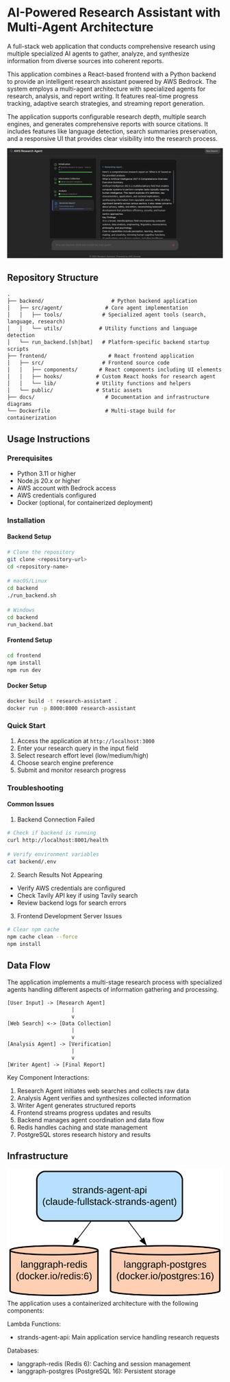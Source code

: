 # AI-Powered Research Assistant with Multi-Agent Architecture

A full-stack web application that conducts comprehensive research using multiple specialized AI agents to gather, analyze, and synthesize information from diverse sources into coherent reports.

This application combines a React-based frontend with a Python backend to provide an intelligent research assistant powered by AWS Bedrock. The system employs a multi-agent architecture with specialized agents for research, analysis, and report writing. It features real-time progress tracking, adaptive search strategies, and streaming report generation.

The application supports configurable research depth, multiple search engines, and generates comprehensive reports with source citations. It includes features like language detection, search summaries preservation, and a responsive UI that provides clear visibility into the research process.

![](./images/app.png)

## Repository Structure

```
.
├── backend/                      # Python backend application
│   ├── src/agent/              # Core agent implementation
│   │   ├── tools/             # Specialized agent tools (search, language, research)
│   │   └── utils/            # Utility functions and language detection
│   └── run_backend.[sh|bat]   # Platform-specific backend startup scripts
├── frontend/                    # React frontend application
│   ├── src/                   # Frontend source code
│   │   ├── components/       # React components including UI elements
│   │   ├── hooks/           # Custom React hooks for research agent
│   │   └── lib/             # Utility functions and helpers
│   └── public/              # Static assets
├── docs/                       # Documentation and infrastructure diagrams
└── Dockerfile                  # Multi-stage build for containerization
```

## Usage Instructions

### Prerequisites

- Python 3.11 or higher
- Node.js 20.x or higher
- AWS account with Bedrock access
- AWS credentials configured
- Docker (optional, for containerized deployment)

### Installation

#### Backend Setup

```bash
# Clone the repository
git clone <repository-url>
cd <repository-name>

# macOS/Linux
cd backend
./run_backend.sh

# Windows
cd backend
run_backend.bat
```

#### Frontend Setup

```bash
cd frontend
npm install
npm run dev
```

#### Docker Setup

```bash
docker build -t research-assistant .
docker run -p 8000:8000 research-assistant
```

### Quick Start

1. Access the application at `http://localhost:3000`
2. Enter your research query in the input field
3. Select research effort level (low/medium/high)
4. Choose search engine preference
5. Submit and monitor research progress

### Troubleshooting

#### Common Issues

1. Backend Connection Failed

```bash
# Check if backend is running
curl http://localhost:8001/health

# Verify environment variables
cat backend/.env
```

2. Search Results Not Appearing

- Verify AWS credentials are configured
- Check Tavily API key if using Tavily search
- Review backend logs for search errors

3. Frontend Development Server Issues

```bash
# Clear npm cache
npm cache clean --force
npm install
```

## Data Flow

The application implements a multi-stage research process with specialized agents handling different aspects of information gathering and processing.

```ascii
[User Input] -> [Research Agent]
                     |
                     v
[Web Search] <-> [Data Collection]
                     |
                     v
[Analysis Agent] -> [Verification]
                     |
                     v
[Writer Agent] -> [Final Report]
```

Key Component Interactions:

1. Research Agent initiates web searches and collects raw data
2. Analysis Agent verifies and synthesizes collected information
3. Writer Agent generates structured reports
4. Frontend streams progress updates and results
5. Backend manages agent coordination and data flow
6. Redis handles caching and state management
7. PostgreSQL stores research history and results

## Infrastructure

![Infrastructure diagram](./docs/infra.svg)
The application uses a containerized architecture with the following components:

Lambda Functions:

- strands-agent-api: Main application service handling research requests

Databases:

- langgraph-redis (Redis 6): Caching and session management
- langgraph-postgres (PostgreSQL 16): Persistent storage

